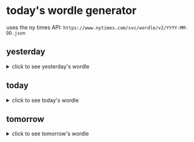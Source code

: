 # today's wordle generator

uses the ny times API: `https://www.nytimes.com/svc/wordle/v2/YYYY-MM-DD.json`

## yesterday

<details>
    <summary>click to see yesterday's wordle</summary>

    total

</details>

## today

<details>
    <summary>click to see today's wordle</summary>

    cloak

</details>

## tomorrow

<details>
    <summary>click to see tomorrow's wordle</summary>

    fancy

</details>
